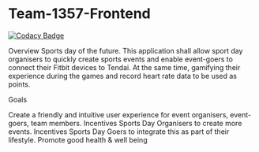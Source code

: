 # Team-1357-Frontend

[![Codacy Badge](https://api.codacy.com/project/badge/Grade/781f8572a9c840429af66c5fc0ed258c)](https://app.codacy.com/gh/BuildForSDGCohort2/Team-1357-Frontend?utm_source=github.com&utm_medium=referral&utm_content=BuildForSDGCohort2/Team-1357-Frontend&utm_campaign=Badge_Grade_Settings)

Overview
Sports day of the future. This application shall allow sport day organisers to quickly create sports events and enable event-goers to connect their Fitbit devices to Tendai. At the same time, gamifying their experience during the games and record heart rate data to be used as points.

Goals 

Create a friendly and intuitive user experience for event organisers, event-goers, team members.
Incentives Sports Day Organisers to create more events.
Incentives Sports Day Goers to integrate this as part of their lifestyle.
Promote good health & well being
